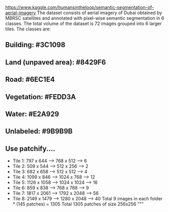 
https://www.kaggle.com/humansintheloop/semantic-segmentation-of-aerial-imagery
The dataset consists of aerial imagery of Dubai obtained by MBRSC satellites and annotated with pixel-wise semantic segmentation in 6 classes. The total volume of the dataset is 72 images grouped into 6 larger tiles. The classes are:
## Building: #3C1098
## Land (unpaved area): #8429F6
## Road: #6EC1E4
## Vegetation: #FEDD3A
## Water: #E2A929
## Unlabeled: #9B9B9B
## Use patchify....
* Tile 1: 797 x 644 --> 768 x 512 --> 6
* Tile 2: 509 x 544 --> 512 x 256 --> 2
* Tile 3: 682 x 658 --> 512 x 512  --> 4
* Tile 4: 1099 x 846 --> 1024 x 768 --> 12
* Tile 5: 1126 x 1058 --> 1024 x 1024 --> 16
* Tile 6: 859 x 838 --> 768 x 768 --> 9
* Tile 7: 1817 x 2061 --> 1792 x 2048 --> 56
* Tile 8: 2149 x 1479 --> 1280 x 2048 --> 40
Total 9 images in each folder * (145 patches) = 1305
Total 1305 patches of size 256x256
"""
